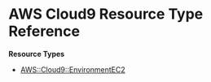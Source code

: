 # AWS Cloud9 Resource Type Reference<a name="AWS_Cloud9"></a>

**Resource Types**
+ [AWS::Cloud9::EnvironmentEC2](aws-resource-cloud9-environmentec2.md)
